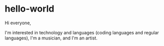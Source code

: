 # hello-world

Hi everyone, 

I'm interested in technology and languages (coding languages and regular languages), I'm a musician, and I'm an artist. 
